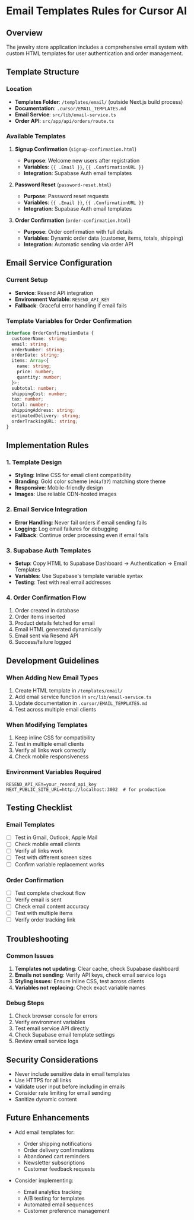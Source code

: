 # Email Templates Rules for Cursor AI

## Overview

The jewelry store application includes a comprehensive email system with custom HTML templates for user authentication and order management.

## Template Structure

### Location

- **Templates Folder**: `/templates/email/` (outside Next.js build process)
- **Documentation**: `.cursor/EMAIL_TEMPLATES.md`
- **Email Service**: `src/lib/email-service.ts`
- **Order API**: `src/app/api/orders/route.ts`

### Available Templates

1. **Signup Confirmation** (`signup-confirmation.html`)

   - **Purpose**: Welcome new users after registration
   - **Variables**: `{{ .Email }}`, `{{ .ConfirmationURL }}`
   - **Integration**: Supabase Auth email templates

2. **Password Reset** (`password-reset.html`)

   - **Purpose**: Password reset requests
   - **Variables**: `{{ .Email }}`, `{{ .ConfirmationURL }}`
   - **Integration**: Supabase Auth email templates

3. **Order Confirmation** (`order-confirmation.html`)
   - **Purpose**: Order confirmation with full details
   - **Variables**: Dynamic order data (customer, items, totals, shipping)
   - **Integration**: Automatic sending via order API

## Email Service Configuration

### Current Setup

- **Service**: Resend API integration
- **Environment Variable**: `RESEND_API_KEY`
- **Fallback**: Graceful error handling if email fails

### Template Variables for Order Confirmation

```typescript
interface OrderConfirmationData {
  customerName: string;
  email: string;
  orderNumber: string;
  orderDate: string;
  items: Array<{
    name: string;
    price: number;
    quantity: number;
  }>;
  subtotal: number;
  shippingCost: number;
  tax: number;
  total: number;
  shippingAddress: string;
  estimatedDelivery: string;
  orderTrackingURL: string;
}
```

## Implementation Rules

### 1. Template Design

- **Styling**: Inline CSS for email client compatibility
- **Branding**: Gold color scheme (`#d4af37`) matching store theme
- **Responsive**: Mobile-friendly design
- **Images**: Use reliable CDN-hosted images

### 2. Email Service Integration

- **Error Handling**: Never fail orders if email sending fails
- **Logging**: Log email failures for debugging
- **Fallback**: Continue order processing even if email fails

### 3. Supabase Auth Templates

- **Setup**: Copy HTML to Supabase Dashboard → Authentication → Email Templates
- **Variables**: Use Supabase's template variable syntax
- **Testing**: Test with real email addresses

### 4. Order Confirmation Flow

1. Order created in database
2. Order items inserted
3. Product details fetched for email
4. Email HTML generated dynamically
5. Email sent via Resend API
6. Success/failure logged

## Development Guidelines

### When Adding New Email Types

1. Create HTML template in `/templates/email/`
2. Add email service function in `src/lib/email-service.ts`
3. Update documentation in `.cursor/EMAIL_TEMPLATES.md`
4. Test across multiple email clients

### When Modifying Templates

1. Keep inline CSS for compatibility
2. Test in multiple email clients
3. Verify all links work correctly
4. Check mobile responsiveness

### Environment Variables Required

```env
RESEND_API_KEY=your_resend_api_key
NEXT_PUBLIC_SITE_URL=http://localhost:3002  # for production
```

## Testing Checklist

### Email Templates

- [ ] Test in Gmail, Outlook, Apple Mail
- [ ] Check mobile email clients
- [ ] Verify all links work
- [ ] Test with different screen sizes
- [ ] Confirm variable replacement works

### Order Confirmation

- [ ] Test complete checkout flow
- [ ] Verify email is sent
- [ ] Check email content accuracy
- [ ] Test with multiple items
- [ ] Verify order tracking link

## Troubleshooting

### Common Issues

1. **Templates not updating**: Clear cache, check Supabase dashboard
2. **Emails not sending**: Verify API keys, check email service logs
3. **Styling issues**: Ensure inline CSS, test across clients
4. **Variables not replacing**: Check exact variable names

### Debug Steps

1. Check browser console for errors
2. Verify environment variables
3. Test email service API directly
4. Check Supabase email template settings
5. Review email service logs

## Security Considerations

- Never include sensitive data in email templates
- Use HTTPS for all links
- Validate user input before including in emails
- Consider rate limiting for email sending
- Sanitize dynamic content

## Future Enhancements

- Add email templates for:

  - Order shipping notifications
  - Order delivery confirmations
  - Abandoned cart reminders
  - Newsletter subscriptions
  - Customer feedback requests

- Consider implementing:
  - Email analytics tracking
  - A/B testing for templates
  - Automated email sequences
  - Customer preference management
